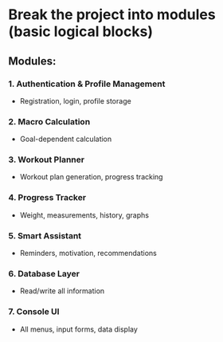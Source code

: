 # Break the project into modules (basic logical blocks)
## Modules:

### 1. Authentication & Profile Management
- Registration, login, profile storage

### 2. Macro Calculation
- Goal-dependent calculation

### 3. Workout Planner
- Workout plan generation, progress tracking

### 4. Progress Tracker
- Weight, measurements, history, graphs

### 5. Smart Assistant
- Reminders, motivation, recommendations

### 6. Database Layer
- Read/write all information

### 7. Console UI
- All menus, input forms, data display
